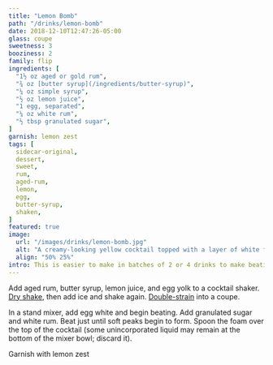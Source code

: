 ```yaml
---
title: "Lemon Bomb"
path: "/drinks/lemon-bomb"
date: 2018-12-10T12:47:26-05:00
glass: coupe
sweetness: 3
booziness: 2
family: flip
ingredients: [
  "1½ oz aged or gold rum",
  "¾ oz [butter syrup](/ingredients/butter-syrup)",
  "¼ oz simple syrup",
  "½ oz lemon juice",
  "1 egg, separated",
  "¼ oz white rum",
  "½ tbsp granulated sugar",
]
garnish: lemon zest
tags: [
  sidecar-original,
  dessert,
  sweet,
  rum,
  aged-rum,
  lemon,
  egg,
  butter-syrup,
  shaken,
]
featured: true
image:
  url: "/images/drinks/lemon-bomb.jpg"
  alt: "A creamy-looking yellow cocktail topped with a layer of white foam"
  align: "50% 25%"
intro: This is easier to make in batches of 2 or 4 drinks to make beating the egg whites easier, but here are the measurements for a single cocktail, which you can scale up as needed.
---
```

Add aged rum, butter syrup, lemon juice, and egg yolk to a cocktail shaker. [Dry shake](/techniques/shaking/#dry-shaking), then add ice and shake again. [Double-strain](/techniques/straining/#double-straining) into a coupe.

In a stand mixer, add egg white and begin beating. Add granulated sugar and white rum. Beat just until soft peaks begin to form. Spoon the foam over the top of the cocktail (some unincorporated liquid may remain at the bottom of the mixer bowl; discard it).

Garnish with lemon zest

